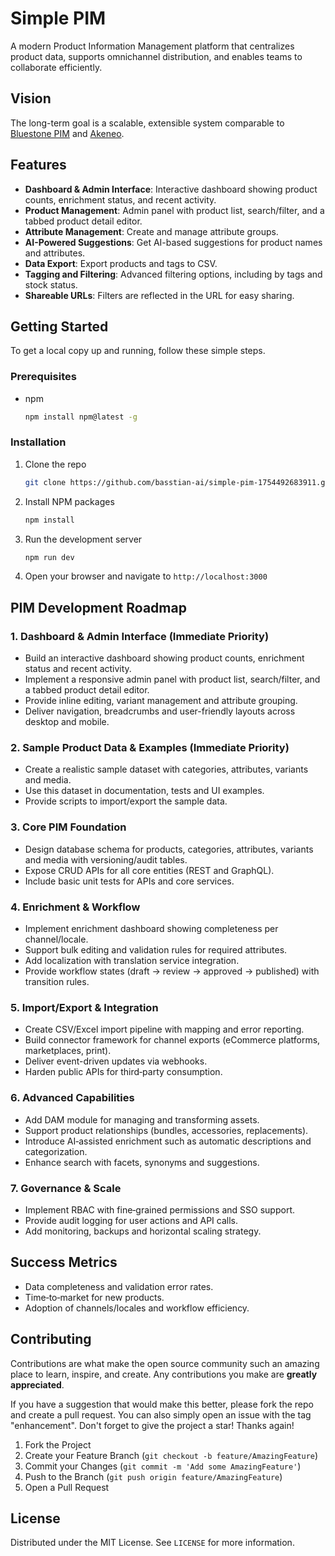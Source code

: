 # Simple PIM

A modern Product Information Management platform that centralizes product data, supports omnichannel distribution, and enables teams to collaborate efficiently.

## Vision

The long-term goal is a scalable, extensible system comparable to [Bluestone PIM](https://help.bluestonepim.com/1-get-started-with-bluestone-pim) and [Akeneo](https://help.akeneo.com/serenity).

## Features

- **Dashboard & Admin Interface**: Interactive dashboard showing product counts, enrichment status, and recent activity.
- **Product Management**: Admin panel with product list, search/filter, and a tabbed product detail editor.
- **Attribute Management**: Create and manage attribute groups.
- **AI-Powered Suggestions**: Get AI-based suggestions for product names and attributes.
- **Data Export**: Export products and tags to CSV.
- **Tagging and Filtering**: Advanced filtering options, including by tags and stock status.
- **Shareable URLs**: Filters are reflected in the URL for easy sharing.

## Getting Started

To get a local copy up and running, follow these simple steps.

### Prerequisites

- npm
  ```sh
  npm install npm@latest -g
  ```

### Installation

1. Clone the repo
   ```sh
   git clone https://github.com/basstian-ai/simple-pim-1754492683911.git
   ```
2. Install NPM packages
   ```sh
   npm install
   ```
3. Run the development server
   ```sh
   npm run dev
   ```
4. Open your browser and navigate to `http://localhost:3000`

## PIM Development Roadmap

### 1. Dashboard & Admin Interface (Immediate Priority)
- Build an interactive dashboard showing product counts, enrichment status and recent activity.
- Implement a responsive admin panel with product list, search/filter, and a tabbed product detail editor.
- Provide inline editing, variant management and attribute grouping.
- Deliver navigation, breadcrumbs and user-friendly layouts across desktop and mobile.

### 2. Sample Product Data & Examples (Immediate Priority)
- Create a realistic sample dataset with categories, attributes, variants and media.
- Use this dataset in documentation, tests and UI examples.
- Provide scripts to import/export the sample data.

### 3. Core PIM Foundation
- Design database schema for products, categories, attributes, variants and media with versioning/audit tables.
- Expose CRUD APIs for all core entities (REST and GraphQL).
- Include basic unit tests for APIs and core services.

### 4. Enrichment & Workflow
- Implement enrichment dashboard showing completeness per channel/locale.
- Support bulk editing and validation rules for required attributes.
- Add localization with translation service integration.
- Provide workflow states (draft → review → approved → published) with transition rules.

### 5. Import/Export & Integration
- Create CSV/Excel import pipeline with mapping and error reporting.
- Build connector framework for channel exports (eCommerce platforms, marketplaces, print).
- Deliver event-driven updates via webhooks.
- Harden public APIs for third‑party consumption.

### 6. Advanced Capabilities
- Add DAM module for managing and transforming assets.
- Support product relationships (bundles, accessories, replacements).
- Introduce AI‑assisted enrichment such as automatic descriptions and categorization.
- Enhance search with facets, synonyms and suggestions.

### 7. Governance & Scale
- Implement RBAC with fine‑grained permissions and SSO support.
- Provide audit logging for user actions and API calls.
- Add monitoring, backups and horizontal scaling strategy.

## Success Metrics
- Data completeness and validation error rates.
- Time‑to‑market for new products.
- Adoption of channels/locales and workflow efficiency.

## Contributing

Contributions are what make the open source community such an amazing place to learn, inspire, and create. Any contributions you make are **greatly appreciated**.

If you have a suggestion that would make this better, please fork the repo and create a pull request. You can also simply open an issue with the tag "enhancement".
Don't forget to give the project a star! Thanks again!

1. Fork the Project
2. Create your Feature Branch (`git checkout -b feature/AmazingFeature`)
3. Commit your Changes (`git commit -m 'Add some AmazingFeature'`)
4. Push to the Branch (`git push origin feature/AmazingFeature`)
5. Open a Pull Request

## License

Distributed under the MIT License. See `LICENSE` for more information.